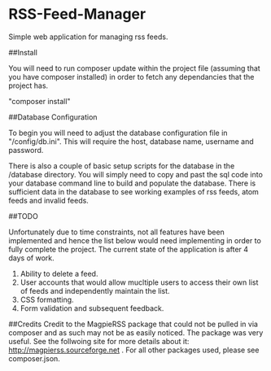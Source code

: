 # RSS-Feed-Manager
Simple web application for managing rss feeds.

##Install

You will need to run composer update within the project file (assuming that you have composer installed) in order to fetch any dependancies that the project has.

"composer install"

##Database Configuration

To begin you will need to adjust the database configuration file in "/config/db.ini". This will require the host, database name, username and password.

There is also a couple of basic setup scripts for the database in the /database directory. You will simply need to copy and past the sql code into your database command line to build and populate the database. There is sufficient data in the database to see working examples of rss feeds, atom feeds and invalid feeds.

##TODO

Unfortunately due to time constraints, not all features have been implemented and hence the list below would need implementing in order to fully complete the project. The current state of the application is after 4 days of work.

1. Ability to delete a feed.
2. User accounts that would allow mucltiple users to access their own list of feeds and independently maintain the list.
3. CSS formatting.
4. Form validation and subsequent feedback.

##Credits
Credit to the MagpieRSS package that could not be pulled in via composer and as such may not be as easily noticed. The package was very useful. See the follwoing site for more details about it: http://magpierss.sourceforge.net .
For all other packages used, please see composer.json.
